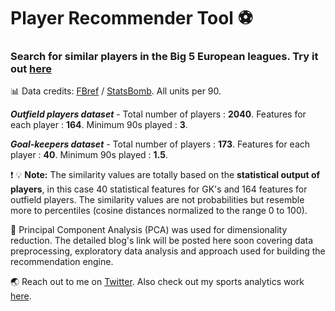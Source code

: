 # Player Recommender Tool :soccer:

### Search for similar players in the Big 5 European leagues. Try it out [here](https://share.streamlit.io/avneeshafc/player_recommender/app.py)

:bar_chart: Data credits: [FBref](https://fbref.com/en/) / [StatsBomb](https://statsbomb.com/). All units per 90.

_**Outfield players dataset**_ - Total number of players : **2040**. Features for each player : **164**. Minimum 90s played : **3**.

_**Goal-keepers dataset**_ - Total number of players : **173**. Features for each player : **40**. Minimum 90s played : **1.5**.

:heavy_exclamation_mark: :bulb: **Note:** The similarity values are totally based on the **statistical output of players**, in this case 40 statistical features for GK's and 164 features for outfield players. The similarity values are not probabilities but resemble more to percentiles (cosine distances normalized to the range 0 to 100).

:snake: Principal Component Analysis (PCA) was used for dimensionality reduction. The detailed blog's link will be posted here soon covering data preprocessing, exploratory data analysis and approach used for building the recommendation engine. 

:earth_asia: Reach out to me on [Twitter](https://twitter.com/iAvneesh). Also check out my sports analytics work [here](https://twitter.com/ThirdRuns).

